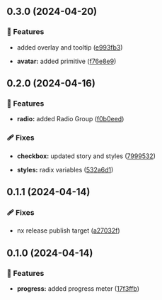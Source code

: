 ## 0.3.0 (2024-04-20)


### 🚀 Features

- added overlay and tooltip ([e993fb3](https://github.com/radix-ng/primitives/commit/e993fb3))

- **avatar:** added primitive ([f76e8e9](https://github.com/radix-ng/primitives/commit/f76e8e9))

## 0.2.0 (2024-04-16)

### 🚀 Features

-   **radio:** added Radio Group ([f0b0eed](https://github.com/radix-ng/primitives/commit/f0b0eed))

### 🩹 Fixes

-   **checkbox:** updated story and styles ([7999532](https://github.com/radix-ng/primitives/commit/7999532))

-   **styles:** radix variables ([532a6d1](https://github.com/radix-ng/primitives/commit/532a6d1))

## 0.1.1 (2024-04-14)

### 🩹 Fixes

-   nx release publish target ([a27032f](https://github.com/radix-ng/primitives/commit/a27032f))

## 0.1.0 (2024-04-14)

### 🚀 Features

-   **progress:** added progress meter ([17f3ffb](https://github.com/radix-ng/primitives/commit/17f3ffb))
